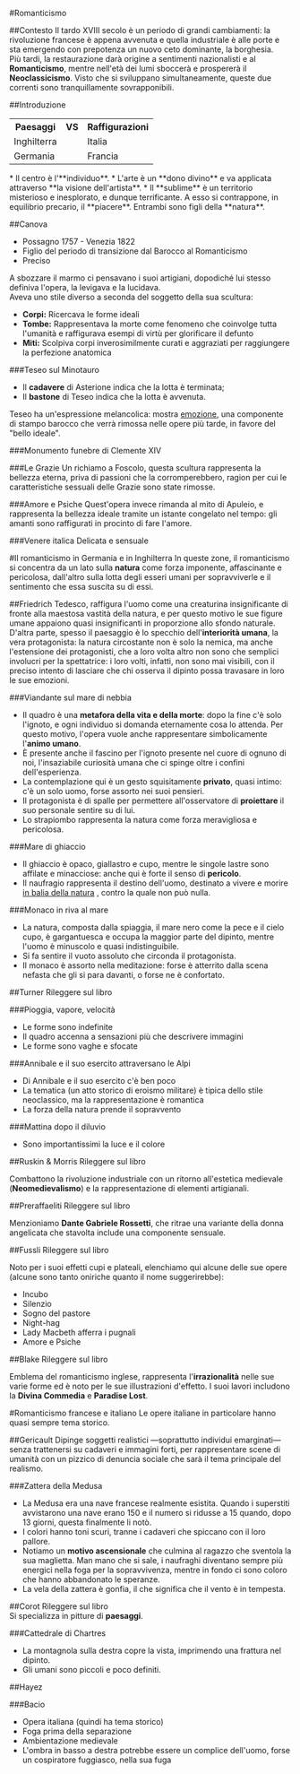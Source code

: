 <head>
	<link rel="stylesheet" href="../Default.css">
	<style>
		body {
		--main-color: grey;
		}
	</style>
</head> 

#Romanticismo

##Contesto
Il tardo XVIII secolo è un periodo di grandi cambiamenti: la rivoluzione francese è appena avvenuta e quella industriale è alle porte e sta emergendo con prepotenza un nuovo ceto dominante, la borghesia.  
Più tardi, la restaurazione darà origine a sentimenti nazionalisti e al **Romanticismo**, mentre nell'età dei lumi sboccerà e prospererà il **Neoclassicismo**. Visto che si sviluppano simultaneamente, queste due correnti sono tranquillamente sovrapponibili.

##Introduzione
<table class="vstable">
	<tr>
		<th class="vsth">Paesaggi</th>
		<th class="vs">VS</th>
		<th class="vsth">Raffigurazioni</th>
	</tr>
	<tr>
		<td>Inghilterra</td>
		<td></td>
		<td>Italia</td>
	</tr>
	<tr>
		<td>Germania</td>
		<td></td>
		<td>Francia</td>
	</tr>
</table>
* Il centro è l'**individuo**.
* L'arte è un **dono divino** e va applicata attraverso **la visione dell'artista**.
* Il **sublime** è un territorio misterioso e inesplorato, e dunque terrificante. A esso si contrappone, in equilibrio precario, il **piacere**. Entrambi sono figli della **natura**.

##Canova
* Possagno 1757 - Venezia 1822
* Figlio del periodo di transizione dal Barocco al Romanticismo
* Preciso  

A sbozzare il marmo ci pensavano i suoi artigiani, dopodiché lui stesso definiva l'opera, la levigava e la lucidava.  
Aveva uno stile diverso a seconda del soggetto della sua scultura:

* **Corpi:** Ricercava le forme ideali
* **Tombe:** Rappresentava la morte come fenomeno che coinvolge tutta l'umanità e raffigurava esempi di virtù per glorificare il defunto
* **Miti:** Scolpiva corpi inverosimilmente curati e aggraziati per raggiungere la perfezione anatomica

###Teseo sul Minotauro
* Il **cadavere** di Asterione indica che la lotta è terminata;
* Il **bastone** di Teseo indica che la lotta è avvenuta.  

Teseo ha un'espressione melancolica: mostra <u>emozione</u>, una componente di stampo barocco che verrà rimossa nelle opere più tarde, in favore del "bello ideale".

###Monumento funebre di Clemente XIV

###Le Grazie
Un richiamo a Foscolo, questa scultura rappresenta la bellezza eterna, priva di passioni che la corromperebbero, ragion per cui le caratteristiche sessuali delle Grazie sono state rimosse.

###Amore e Psiche
Quest'opera invece rimanda al mito di Apuleio, e rappresenta la bellezza ideale tramite un istante congelato nel tempo: gli amanti sono raffigurati in procinto di fare l'amore.

###Venere italica
Delicata e sensuale

#Il romanticismo in Germania e in Inghilterra
In queste zone, il romanticismo si concentra da un lato sulla <b>natura</b> come forza imponente, affascinante e pericolosa, dall'altro sulla lotta degli esseri umani per sopravviverle e il sentimento che essa suscita su di essi.

##Friedrich
Tedesco, raffigura l'uomo come una creaturina insignificante di fronte alla maestosa vastità della natura, e per questo motivo le sue figure umane appaiono quasi insignificanti in proporzione allo sfondo naturale.  
D'altra parte, spesso il paesaggio è lo specchio dell'**interiorità umana**, la vera protagonista: la natura circostante non è solo la nemica, ma anche l'estensione dei protagonisti, che a loro volta altro non sono che semplici involucri per la spettatrice: i loro volti, infatti, non sono mai visibili, con il preciso intento di lasciare che chi osserva il dipinto possa travasare in loro le sue emozioni.

###Viandante sul mare di nebbia
* Il quadro è una **metafora della vita e della morte**: dopo la fine c'è solo l'ignoto, e ogni individuo si domanda eternamente cosa lo attenda. Per questo motivo, l'opera vuole anche rappresentare simbolicamente l'**animo umano**.
* È presente anche il fascino per l'ignoto presente nel cuore di ognuno di noi, l'insaziabile curiosità umana che ci spinge oltre i confini dell'esperienza.
* La contemplazione qui è un gesto squisitamente **privato**, quasi intimo: c'è un solo uomo, forse assorto nei suoi pensieri.
* Il protagonista è di spalle per permettere all'osservatore di **proiettare** il suo personale sentire su di lui.
* Lo strapiombo rappresenta la natura come forza meravigliosa e pericolosa.

###Mare di ghiaccio
* Il ghiaccio è opaco, giallastro e cupo, mentre le singole lastre sono affilate e minacciose: anche qui è forte il senso di **pericolo**.
* Il naufragio rappresenta il destino dell'uomo, destinato a vivere e morire [in balia della natura](../Maturità.html#uomo-in-balia-della-natura) , contro la quale non può nulla.

###Monaco in riva al mare
* La natura, composta dalla spiaggia, il mare nero come la pece e il cielo cupo, è gargantuesca e occupa la maggior parte del dipinto, mentre l'uomo è minuscolo e quasi indistinguibile.
* Si fa sentire il vuoto assoluto che circonda il protagonista.
* Il monaco è assorto nella meditazione: forse è atterrito dalla scena nefasta che gli si para davanti, o forse ne è confortato.

##Turner
	Rileggere sul libro

###Pioggia, vapore, velocità
* Le forme sono indefinite
* Il quadro accenna a sensazioni più che descrivere immagini
* Le forme sono vaghe e sfocate

###Annibale e il suo esercito attraversano le Alpi
* Di Annibale e il suo esercito c'è ben poco
* La tematica (un atto storico di eroismo militare) è tipica dello stile neoclassico, ma la rappresentazione è romantica
* La forza della natura prende il sopravvento

###Mattina dopo il diluvio
* Sono importantissimi la luce e il colore  

##Ruskin & Morris
	Rileggere sul libro

Combattono la rivoluzione industriale con un ritorno all'estetica medievale (**Neomedievalismo**) e la rappresentazione di elementi artigianali.

##Preraffaeliti
	Rileggere sul libro

Menzioniamo **Dante Gabriele Rossetti**, che ritrae una variante della donna angelicata che stavolta include una componente sensuale.

##Fussli
	Rileggere sul libro

Noto per i suoi effetti cupi e plateali, elenchiamo qui alcune delle sue opere (alcune sono tanto oniriche quanto il nome suggerirebbe):

* Incubo
* Silenzio
* Sogno del pastore
* Night-hag
* Lady Macbeth afferra i pugnali
* Amore e Psiche

##Blake
	Rileggere sul libro

Emblema del romanticismo inglese, rappresenta l'**irrazionalità** nelle sue varie forme ed è noto per le sue illustrazioni d'effetto. I suoi lavori includono la **Divina Commedia** e **Paradise Lost**.

#Romanticismo francese e italiano
Le opere italiane in particolare hanno quasi sempre tema storico.

##Gericault
Dipinge soggetti realistici —soprattutto individui emarginati— senza trattenersi su cadaveri e immagini forti, per rappresentare scene di umanità con un pizzico di denuncia sociale che sarà il tema principale del realismo.

###Zattera della Medusa
* La Medusa era una nave francese realmente esistita. Quando i superstiti avvistarono una nave erano 150 e il numero si ridusse a 15 quando, dopo 13 giorni, questa finalmente li notò.
* I colori hanno toni scuri, tranne i cadaveri che spiccano con il loro pallore.
* Notiamo un **motivo ascensionale** che culmina al ragazzo che sventola la sua maglietta. Man mano che si sale, i naufraghi diventano sempre più energici nella foga per la sopravvivenza, mentre in fondo ci sono coloro che hanno abbandonato le speranze.
* La vela della zattera è gonfia, il che significa che il vento è in tempesta.

##Corot
	Rileggere sul libro  
Si specializza in pitture di **paesaggi**.  

###Cattedrale di Chartres
* La montagnola sulla destra copre la vista, imprimendo una frattura nel dipinto.
* Gli umani sono piccoli e poco definiti.

##Hayez

###Bacio
* Opera italiana (quindi ha tema storico)
* Foga prima della separazione
* Ambientazione medievale
* L'ombra in basso a destra potrebbe essere un complice dell'uomo, forse un cospiratore fuggiasco, nella sua fuga

<script>this.scroll(0,2000000) </script> 